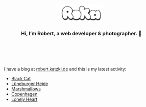 <div align="center">
  <br>
  <br>
  <br>
  <br>
  <a href="https://robert.katzki.de/">
    <img width="140" src="https://github.com/ro-ka/ro-ka/blob/master/logo.svg" alt="Roka">
  </a>
  <br>
  <h3>Hi, I’m Robert, a web developer & photographer. 👋</h3>
 
  <br>
  <br>
  <br>
  <br>
</div>

I have a blog at [robert.katzki.de](https://robert.katzki.de/) and this is my latest activity:
<!-- BLOG-POST-LIST:START -->
- [Black Cat](https://robert.katzki.de/photos/2025/black-cat)
- [Lüneburger Heide](https://robert.katzki.de/photos/2025/luneburger-heide)
- [Marshmallows](https://robert.katzki.de/photos/2025/marshmallows)
- [Copenhagen](https://robert.katzki.de/photos/2025/copenhagen)
- [Lonely Heart](https://robert.katzki.de/photos/2025/lonely-heart)
<!-- BLOG-POST-LIST:END -->
